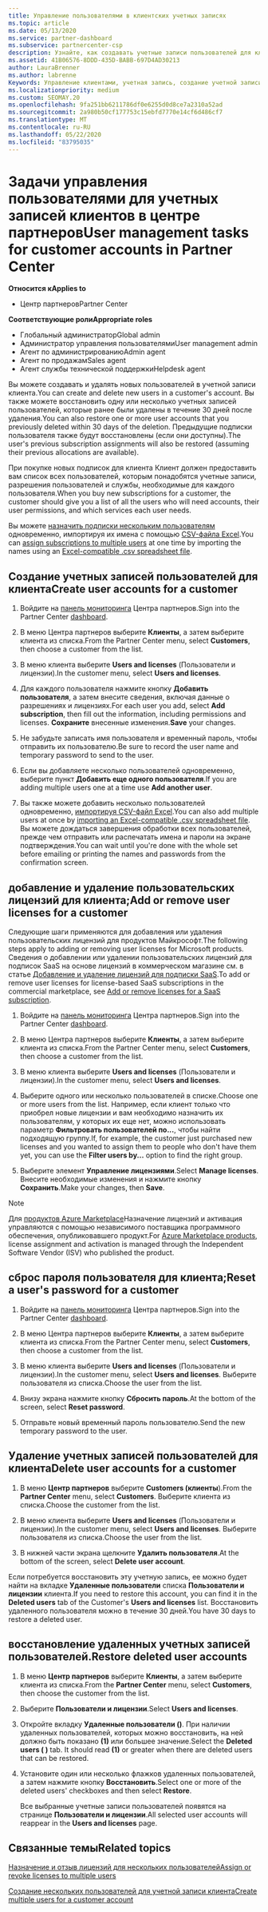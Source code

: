 ```yaml
---
title: Управление пользователями в клиентских учетных записях
ms.topic: article
ms.date: 05/13/2020
ms.service: partner-dashboard
ms.subservice: partnercenter-csp
description: Узнайте, как создавать учетные записи пользователей для клиентов, добавлять или удалять пользовательские лицензии, сбрасывать пароли пользователей, удалять учетные записи пользователей и восстанавливать их.
ms.assetid: 41B06576-8DDD-435D-BABB-697D4AD30213
author: LauraBrenner
ms.author: labrenne
Keywords: Управление клиентами, учетная запись, создание учетной записи, лицензии, назначение лицензии, Управление пользователями, пароль, сброс пароля, смена пароля
ms.localizationpriority: medium
ms.custom: SEOMAY.20
ms.openlocfilehash: 9fa251bb6211786df0e6255d0d8ce7a2310a52ad
ms.sourcegitcommit: 2a980b50cf177753c15ebfd7770e14cf6d486cf7
ms.translationtype: MT
ms.contentlocale: ru-RU
ms.lasthandoff: 05/22/2020
ms.locfileid: "83795035"
---
```

# <a name="user-management-tasks-for-customer-accounts-in-partner-center"></a><span data-ttu-id="7a3bb-104">Задачи управления пользователями для учетных записей клиентов в центре партнеров</span><span class="sxs-lookup"><span data-stu-id="7a3bb-104">User management tasks for customer accounts in Partner Center</span></span>

<span data-ttu-id="7a3bb-105">**Относится к**</span><span class="sxs-lookup"><span data-stu-id="7a3bb-105">**Applies to**</span></span>

- <span data-ttu-id="7a3bb-106">Центр партнеров</span><span class="sxs-lookup"><span data-stu-id="7a3bb-106">Partner Center</span></span>

<span data-ttu-id="7a3bb-107">**Соответствующие роли**</span><span class="sxs-lookup"><span data-stu-id="7a3bb-107">**Appropriate roles**</span></span>

- <span data-ttu-id="7a3bb-108">Глобальный администратор</span><span class="sxs-lookup"><span data-stu-id="7a3bb-108">Global admin</span></span>
- <span data-ttu-id="7a3bb-109">Администратор управления пользователями</span><span class="sxs-lookup"><span data-stu-id="7a3bb-109">User management admin</span></span>
- <span data-ttu-id="7a3bb-110">Агент по администрированию</span><span class="sxs-lookup"><span data-stu-id="7a3bb-110">Admin agent</span></span>
- <span data-ttu-id="7a3bb-111">Агент по продажам</span><span class="sxs-lookup"><span data-stu-id="7a3bb-111">Sales agent</span></span>
- <span data-ttu-id="7a3bb-112">Агент службы технической поддержки</span><span class="sxs-lookup"><span data-stu-id="7a3bb-112">Helpdesk agent</span></span>

<span data-ttu-id="7a3bb-113">Вы можете создавать и удалять новых пользователей в учетной записи клиента.</span><span class="sxs-lookup"><span data-stu-id="7a3bb-113">You can create and delete new users in a customer's account.</span></span> <span data-ttu-id="7a3bb-114">Вы также можете восстановить одну или несколько учетных записей пользователей, которые ранее были удалены в течение 30 дней после удаления.</span><span class="sxs-lookup"><span data-stu-id="7a3bb-114">You can also restore one or more user accounts that you previously deleted within 30 days of the deletion.</span></span> <span data-ttu-id="7a3bb-115">Предыдущие подписки пользователя также будут восстановлены (если они доступны).</span><span class="sxs-lookup"><span data-stu-id="7a3bb-115">The user's previous subscription assignments will also be restored (assuming their previous allocations are available).</span></span>

<span data-ttu-id="7a3bb-116">При покупке новых подписок для клиента Клиент должен предоставить вам список всех пользователей, которым понадобятся учетные записи, разрешения пользователей и службы, необходимые для каждого пользователя.</span><span class="sxs-lookup"><span data-stu-id="7a3bb-116">When you buy new subscriptions for a customer, the customer should give you a list of all the users who will need accounts, their user permissions, and which services each user needs.</span></span>  

<span data-ttu-id="7a3bb-117">Вы можете [назначить подписки нескольким пользователям](bulk-license-provisioning-for-multiple-users.md) одновременно, импортируя их имена с помощью [CSV-файла Excel](adding-multiple-users-to-a-customer-account.md).</span><span class="sxs-lookup"><span data-stu-id="7a3bb-117">You can [assign subscriptions to multiple users](bulk-license-provisioning-for-multiple-users.md) at one time by importing the names using an [Excel-compatible .csv spreadsheet file](adding-multiple-users-to-a-customer-account.md).</span></span>

<a href="" id="createuseraccounts"></a>

## <a name="create-user-accounts-for-a-customer"></a><span data-ttu-id="7a3bb-118">Создание учетных записей пользователей для клиента</span><span class="sxs-lookup"><span data-stu-id="7a3bb-118">Create user accounts for a customer</span></span>

1. <span data-ttu-id="7a3bb-119">Войдите на [панель мониторинга](https://partner.microsoft.com/dashboard) Центра партнеров.</span><span class="sxs-lookup"><span data-stu-id="7a3bb-119">Sign into the Partner Center [dashboard](https://partner.microsoft.com/dashboard).</span></span>

2. <span data-ttu-id="7a3bb-120">В меню Центра партнеров выберите **Клиенты**, а затем выберите клиента из списка.</span><span class="sxs-lookup"><span data-stu-id="7a3bb-120">From the Partner Center menu, select **Customers**, then choose a customer from the list.</span></span>

3. <span data-ttu-id="7a3bb-121">В меню клиента выберите **Users and licenses** (Пользователи и лицензии).</span><span class="sxs-lookup"><span data-stu-id="7a3bb-121">In the customer menu, select **Users and licenses**.</span></span>

4. <span data-ttu-id="7a3bb-122">Для каждого пользователя нажмите кнопку **Добавить пользователя**, а затем внесите сведения, включая данные о разрешениях и лицензиях.</span><span class="sxs-lookup"><span data-stu-id="7a3bb-122">For each user you add, select **Add subscription**, then fill out the information, including permissions and licenses.</span></span> <span data-ttu-id="7a3bb-123">**Сохраните** внесенные изменения.</span><span class="sxs-lookup"><span data-stu-id="7a3bb-123">**Save** your changes.</span></span>

5. <span data-ttu-id="7a3bb-124">Не забудьте записать имя пользователя и временный пароль, чтобы отправить их пользователю.</span><span class="sxs-lookup"><span data-stu-id="7a3bb-124">Be sure to record the user name and temporary password to send to the user.</span></span>

6. <span data-ttu-id="7a3bb-125">Если вы добавляете несколько пользователей одновременно, выберите пункт **Добавить еще одного пользователя**.</span><span class="sxs-lookup"><span data-stu-id="7a3bb-125">If you are adding multiple users one at a time use **Add another user**.</span></span>

7. <span data-ttu-id="7a3bb-126">Вы также можете добавить несколько пользователей одновременно, [импортируя CSV-файл Excel](adding-multiple-users-to-a-customer-account.md).</span><span class="sxs-lookup"><span data-stu-id="7a3bb-126">You can also add multiple users at once by [importing an Excel-compatible .csv spreadsheet file](adding-multiple-users-to-a-customer-account.md).</span></span> <span data-ttu-id="7a3bb-127">Вы можете дождаться завершения обработки всех пользователей, прежде чем отправить или распечатать имена и пароли на экране подтверждения.</span><span class="sxs-lookup"><span data-stu-id="7a3bb-127">You can wait until you're done with the whole set before emailing or printing the names and passwords from the confirmation screen.</span></span>

<a href="" id="userlicensing"></a>

## <a name="add-or-remove-user-licenses-for-a-customer"></a><span data-ttu-id="7a3bb-128">добавление и удаление пользовательских лицензий для клиента;</span><span class="sxs-lookup"><span data-stu-id="7a3bb-128">Add or remove user licenses for a customer</span></span>

<span data-ttu-id="7a3bb-129">Следующие шаги применяются для добавления или удаления пользовательских лицензий для продуктов Майкрософт.</span><span class="sxs-lookup"><span data-stu-id="7a3bb-129">The following steps apply to adding or removing user licenses for Microsoft products.</span></span> <span data-ttu-id="7a3bb-130">Сведения о добавлении или удалении пользовательских лицензий для подписок SaaS на основе лицензий в коммерческом магазине см. в статье [Добавление и удаление лицензий для подписки SaaS](csp-commercial-marketplace-manage.md#add-or-remove-licenses-for-a-saas-subscription).</span><span class="sxs-lookup"><span data-stu-id="7a3bb-130">To add or remove user licenses for license-based SaaS subscriptions in the commercial marketplace, see [Add or remove licenses for a SaaS subscription](csp-commercial-marketplace-manage.md#add-or-remove-licenses-for-a-saas-subscription).</span></span>

1. <span data-ttu-id="7a3bb-131">Войдите на [панель мониторинга](https://partner.microsoft.com/dashboard) Центра партнеров.</span><span class="sxs-lookup"><span data-stu-id="7a3bb-131">Sign into the Partner Center [dashboard](https://partner.microsoft.com/dashboard).</span></span>

2. <span data-ttu-id="7a3bb-132">В меню Центра партнеров выберите **Клиенты**, а затем выберите клиента из списка.</span><span class="sxs-lookup"><span data-stu-id="7a3bb-132">From the Partner Center menu, select **Customers**, then choose a customer from the list.</span></span>

3. <span data-ttu-id="7a3bb-133">В меню клиента выберите **Users and licenses** (Пользователи и лицензии).</span><span class="sxs-lookup"><span data-stu-id="7a3bb-133">In the customer menu, select **Users and licenses**.</span></span>

4. <span data-ttu-id="7a3bb-134">Выберите одного или несколько пользователей в списке.</span><span class="sxs-lookup"><span data-stu-id="7a3bb-134">Choose one or more users from the list.</span></span> <span data-ttu-id="7a3bb-135">Например, если клиент только что приобрел новые лицензии и вам необходимо назначить их пользователям, у которых их еще нет, можно использовать параметр **Фильтровать пользователей по...**, чтобы найти подходящую группу.</span><span class="sxs-lookup"><span data-stu-id="7a3bb-135">If, for example, the customer just purchased new licenses and you wanted to assign them to people who don't have them yet, you can use the **Filter users by...** option to find the right group.</span></span>

5. <span data-ttu-id="7a3bb-136">Выберите элемент **Управление лицензиями**.</span><span class="sxs-lookup"><span data-stu-id="7a3bb-136">Select **Manage licenses**.</span></span> <span data-ttu-id="7a3bb-137">Внесите необходимые изменения и нажмите кнопку **Сохранить**.</span><span class="sxs-lookup"><span data-stu-id="7a3bb-137">Make your changes, then **Save**.</span></span>

> [!NOTE]
> <span data-ttu-id="7a3bb-138">Для [продуктов Azure Marketplace](csp-commercial-marketplace-manage.md#assign-licenses-and-activate-a-subscription-on-behalf-of-a-customer)Назначение лицензий и активация управляются с помощью независимого поставщика программного обеспечения, опубликовавшего продукт.</span><span class="sxs-lookup"><span data-stu-id="7a3bb-138">For [Azure Marketplace products](csp-commercial-marketplace-manage.md#assign-licenses-and-activate-a-subscription-on-behalf-of-a-customer), license assignment and activation is managed through the Independent Software Vendor (ISV) who published the product.</span></span>

<a href="" id="resetpassword"></a>

## <a name="reset-a-users-password-for-a-customer"></a><span data-ttu-id="7a3bb-139">сброс пароля пользователя для клиента;</span><span class="sxs-lookup"><span data-stu-id="7a3bb-139">Reset a user's password for a customer</span></span>

1. <span data-ttu-id="7a3bb-140">Войдите на [панель мониторинга](https://partner.microsoft.com/dashboard) Центра партнеров.</span><span class="sxs-lookup"><span data-stu-id="7a3bb-140">Sign into the Partner Center [dashboard](https://partner.microsoft.com/dashboard).</span></span>

2. <span data-ttu-id="7a3bb-141">В меню Центра партнеров выберите **Клиенты**, а затем выберите клиента из списка.</span><span class="sxs-lookup"><span data-stu-id="7a3bb-141">From the Partner Center menu, select **Customers**, then choose a customer from the list.</span></span>

3.  <span data-ttu-id="7a3bb-142">В меню клиента выберите **Users and licenses** (Пользователи и лицензии).</span><span class="sxs-lookup"><span data-stu-id="7a3bb-142">In the customer menu, select **Users and licenses**.</span></span> <span data-ttu-id="7a3bb-143">Выберите пользователя из списка.</span><span class="sxs-lookup"><span data-stu-id="7a3bb-143">Choose the user from the list.</span></span>

4.  <span data-ttu-id="7a3bb-144">Внизу экрана нажмите кнопку **Сбросить пароль**.</span><span class="sxs-lookup"><span data-stu-id="7a3bb-144">At the bottom of the screen, select **Reset password**.</span></span> 

5.  <span data-ttu-id="7a3bb-145">Отправьте новый временный пароль пользователю.</span><span class="sxs-lookup"><span data-stu-id="7a3bb-145">Send the new temporary password to the user.</span></span>

<a href="" id="deleteuseraccounts"></a>

## <a name="delete-user-accounts-for-a-customer"></a><span data-ttu-id="7a3bb-146">Удаление учетных записей пользователей для клиента</span><span class="sxs-lookup"><span data-stu-id="7a3bb-146">Delete user accounts for a customer</span></span>

1.  <span data-ttu-id="7a3bb-147">В меню **Центр партнеров** выберите **Customers (клиенты**).</span><span class="sxs-lookup"><span data-stu-id="7a3bb-147">From the **Partner Center** menu, select **Customers**.</span></span> <span data-ttu-id="7a3bb-148">Выберите клиента из списка.</span><span class="sxs-lookup"><span data-stu-id="7a3bb-148">Choose the customer from the list.</span></span>

2.  <span data-ttu-id="7a3bb-149">В меню клиента выберите **Users and licenses** (Пользователи и лицензии).</span><span class="sxs-lookup"><span data-stu-id="7a3bb-149">In the customer menu, select **Users and licenses**.</span></span> <span data-ttu-id="7a3bb-150">Выберите пользователя из списка.</span><span class="sxs-lookup"><span data-stu-id="7a3bb-150">Choose the user from the list.</span></span>

3.  <span data-ttu-id="7a3bb-151">В нижней части экрана щелкните **Удалить пользователя**.</span><span class="sxs-lookup"><span data-stu-id="7a3bb-151">At the bottom of the screen, select **Delete user account**.</span></span>

<span data-ttu-id="7a3bb-152">Если потребуется восстановить эту учетную запись, ее можно будет найти на вкладке **Удаленные пользователи** списка **Пользователи и лицензии** клиента.</span><span class="sxs-lookup"><span data-stu-id="7a3bb-152">If you need to restore this account, you can find it in the **Deleted users** tab of the Customer's **Users and licenses** list.</span></span> <span data-ttu-id="7a3bb-153">Восстановить удаленного пользователя можно в течение 30 дней.</span><span class="sxs-lookup"><span data-stu-id="7a3bb-153">You have 30 days to restore a deleted user.</span></span>

<a href="" id="restoreuseraccounts"></a>

## <a name="restore-deleted-user-accounts"></a><span data-ttu-id="7a3bb-154">восстановление удаленных учетных записей пользователей.</span><span class="sxs-lookup"><span data-stu-id="7a3bb-154">Restore deleted user accounts</span></span>

1.  <span data-ttu-id="7a3bb-155">В меню **Центр партнеров** выберите **Клиенты**, а затем выберите клиента из списка.</span><span class="sxs-lookup"><span data-stu-id="7a3bb-155">From the **Partner Center** menu, select **Customers**, then choose the customer from the list.</span></span>

2.  <span data-ttu-id="7a3bb-156">Выберите **Пользователи и лицензии**.</span><span class="sxs-lookup"><span data-stu-id="7a3bb-156">Select **Users and licenses**.</span></span>

3.  <span data-ttu-id="7a3bb-157">Откройте вкладку **Удаленные пользователи ()**. При наличии удаленных пользователей, которых можно восстановить, на ней должно быть показано **(1)** или большее значение.</span><span class="sxs-lookup"><span data-stu-id="7a3bb-157">Select the **Deleted users ( )** tab. It should read **(1)** or greater when there are deleted users that can be restored.</span></span>

4.  <span data-ttu-id="7a3bb-158">Установите один или несколько флажков удаленных пользователей, а затем нажмите кнопку **Восстановить**.</span><span class="sxs-lookup"><span data-stu-id="7a3bb-158">Select one or more of the deleted users' checkboxes and then select **Restore**.</span></span>

    <span data-ttu-id="7a3bb-159">Все выбранные учетные записи пользователей появятся на странице **Пользователи и лицензии**.</span><span class="sxs-lookup"><span data-stu-id="7a3bb-159">All selected user accounts will reappear in the **Users and licenses** page.</span></span>

## <a name="related-topics"></a><span data-ttu-id="7a3bb-160">Связанные темы</span><span class="sxs-lookup"><span data-stu-id="7a3bb-160">Related topics</span></span>


[<span data-ttu-id="7a3bb-161">Назначение и отзыв лицензий для нескольких пользователей</span><span class="sxs-lookup"><span data-stu-id="7a3bb-161">Assign or revoke licenses to multiple users</span></span>](bulk-license-provisioning-for-multiple-users.md)

[<span data-ttu-id="7a3bb-162">Создание нескольких пользователей для учетной записи клиента</span><span class="sxs-lookup"><span data-stu-id="7a3bb-162">Create multiple users for a customer account</span></span>](adding-multiple-users-to-a-customer-account.md)